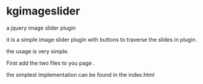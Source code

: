kgimageslider
=============

a jquery image slider plugin


it is a simple image slider plugin with buttons to traverse the slides in plugin.


the usage is very simple.


First add the two files to you page .


the simplest implementation can be found in the index.html
